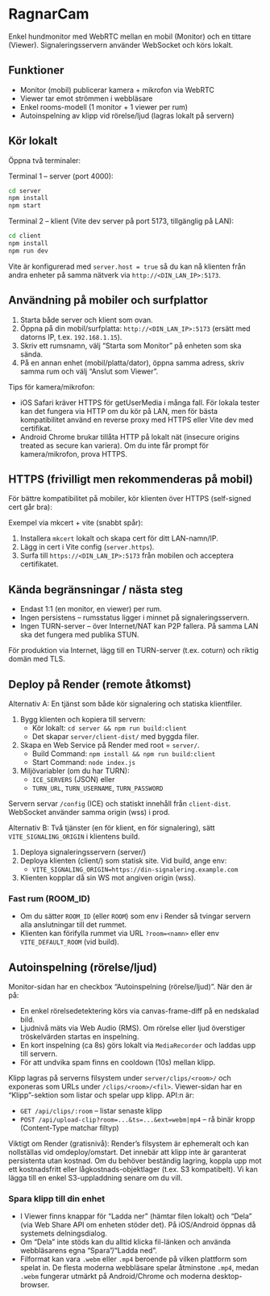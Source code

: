 # RagnarCam

Enkel hundmonitor med WebRTC mellan en mobil (Monitor) och en tittare (Viewer). Signaleringsservern använder WebSocket och körs lokalt.

## Funktioner
- Monitor (mobil) publicerar kamera + mikrofon via WebRTC
- Viewer tar emot strömmen i webbläsare
- Enkel rooms-modell (1 monitor + 1 viewer per rum)
 - Autoinspelning av klipp vid rörelse/ljud (lagras lokalt på servern)

## Kör lokalt
Öppna två terminaler:

Terminal 1 – server (port 4000):

```bash
cd server
npm install
npm start
```

Terminal 2 – klient (Vite dev server på port 5173, tillgänglig på LAN):

```bash
cd client
npm install
npm run dev
```

Vite är konfigurerad med `server.host = true` så du kan nå klienten från andra enheter på samma nätverk via `http://<DIN_LAN_IP>:5173`.

## Användning på mobiler och surfplattor
1. Starta både server och klient som ovan.
2. Öppna på din mobil/surfplatta: `http://<DIN_LAN_IP>:5173` (ersätt med datorns IP, t.ex. `192.168.1.15`).
3. Skriv ett rumsnamn, välj “Starta som Monitor” på enheten som ska sända.
4. På en annan enhet (mobil/platta/dator), öppna samma adress, skriv samma rum och välj “Anslut som Viewer”.

Tips för kamera/mikrofon:
- iOS Safari kräver HTTPS för getUserMedia i många fall. För lokala tester kan det fungera via HTTP om du kör på LAN, men för bästa kompatibilitet använd en reverse proxy med HTTPS eller Vite dev med certifikat.
- Android Chrome brukar tillåta HTTP på lokalt nät (insecure origins treated as secure kan variera). Om du inte får prompt för kamera/mikrofon, prova HTTPS.

## HTTPS (frivilligt men rekommenderas på mobil)
För bättre kompatibilitet på mobiler, kör klienten över HTTPS (self-signed cert går bra):

Exempel via mkcert + vite (snabbt spår):
1. Installera `mkcert` lokalt och skapa cert för ditt LAN-namn/IP.
2. Lägg in cert i Vite config (`server.https`).
3. Surfa till `https://<DIN_LAN_IP>:5173` från mobilen och acceptera certifikatet.

## Kända begränsningar / nästa steg
- Endast 1:1 (en monitor, en viewer) per rum.
- Ingen persistens – rumsstatus ligger i minnet på signaleringsservern.
- Ingen TURN-server – över Internet/NAT kan P2P fallera. På samma LAN ska det fungera med publika STUN.

För produktion via Internet, lägg till en TURN-server (t.ex. coturn) och riktig domän med TLS.

## Deploy på Render (remote åtkomst)

Alternativ A: En tjänst som både kör signalering och statiska klientfiler.

1. Bygg klienten och kopiera till servern:
	- Kör lokalt: `cd server && npm run build:client`
	- Det skapar `server/client-dist/` med byggda filer.
2. Skapa en Web Service på Render med root = `server/`.
	- Build Command: `npm install && npm run build:client`
	- Start Command: `node index.js`
3. Miljövariabler (om du har TURN):
	- `ICE_SERVERS` (JSON) eller
	- `TURN_URL`, `TURN_USERNAME`, `TURN_PASSWORD`

Servern servar `/config` (ICE) och statiskt innehåll från `client-dist`. WebSocket använder samma origin (wss) i prod.

Alternativ B: Två tjänster (en för klient, en för signalering), sätt `VITE_SIGNALING_ORIGIN` i klientens build.

1. Deploya signaleringsservern (server/)
2. Deploya klienten (client/) som statisk site. Vid build, ange env:
	- `VITE_SIGNALING_ORIGIN=https://din-signalering.example.com`
3. Klienten kopplar då sin WS mot angiven origin (wss).

### Fast rum (ROOM_ID)
- Om du sätter `ROOM_ID` (eller `ROOM`) som env i Render så tvingar servern alla anslutningar till det rummet.
- Klienten kan förifylla rummet via URL `?room=<namn>` eller env `VITE_DEFAULT_ROOM` (vid build).

## Autoinspelning (rörelse/ljud)

Monitor-sidan har en checkbox “Autoinspelning (rörelse/ljud)”. När den är på:
- En enkel rörelsedetektering körs via canvas-frame-diff på en nedskalad bild.
- Ljudnivå mäts via Web Audio (RMS). Om rörelse eller ljud överstiger tröskelvärden startas en inspelning.
- En kort inspelning (ca 8s) görs lokalt via `MediaRecorder` och laddas upp till servern.
- För att undvika spam finns en cooldown (10s) mellan klipp.

Klipp lagras på serverns filsystem under `server/clips/<room>/` och exponeras som URLs under `/clips/<room>/<fil>`. Viewer-sidan har en “Klipp”-sektion som listar och spelar upp klipp. API:n är:
- `GET /api/clips/:room` – listar senaste klipp
- `POST /api/upload-clip?room=...&ts=...&ext=webm|mp4` – rå binär kropp (Content-Type matchar filtyp)

Viktigt om Render (gratisnivå): Render’s filsystem är ephemeralt och kan nollställas vid omdeploy/omstart. Det innebär att klipp inte är garanterat persistenta utan kostnad. Om du behöver beständig lagring, koppla upp mot ett kostnadsfritt eller lågkostnads-objektlager (t.ex. S3 kompatibelt). Vi kan lägga till en enkel S3-uppladdning senare om du vill.

### Spara klipp till din enhet
- I Viewer finns knappar för “Ladda ner” (hämtar filen lokalt) och “Dela” (via Web Share API om enheten stöder det). På iOS/Android öppnas då systemets delningsdialog.
- Om “Dela” inte stöds kan du alltid klicka fil-länken och använda webbläsarens egna “Spara”/“Ladda ned”.
- Filformat kan vara `.webm` eller `.mp4` beroende på vilken plattform som spelat in. De flesta moderna webbläsare spelar åtminstone `.mp4`, medan `.webm` fungerar utmärkt på Android/Chrome och moderna desktop-browser.
